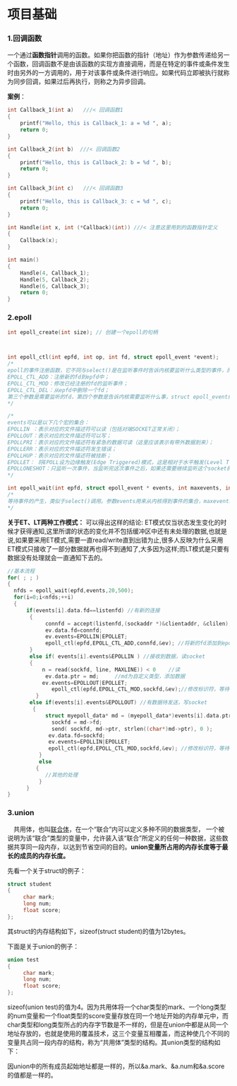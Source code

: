 # 项目基础

### 1.回调函数

一个通过**函数指针**调用的函数。如果你把函数的指针（地址）作为参数传递给另一个函数，回调函数不是由该函数的实现方直接调用，而是在特定的事件或条件发生时由另外的一方调用的，用于对该事件或条件进行响应。如果代码立即被执行就称为同步回调，如果过后再执行，则称之为异步回调。

**案例**：

```cpp
int Callback_1(int a)   ///< 回调函数1
{
    printf("Hello, this is Callback_1: a = %d ", a);
    return 0;
}

int Callback_2(int b)  ///< 回调函数2
{
    printf("Hello, this is Callback_2: b = %d ", b);
    return 0;
}

int Callback_3(int c)   ///< 回调函数3
{
    printf("Hello, this is Callback_3: c = %d ", c);
    return 0;
}

int Handle(int x, int (*Callback)(int)) ///< 注意这里用到的函数指针定义
{
    Callback(x);
}

int main()
{
    Handle(4, Callback_1);
    Handle(5, Callback_2);
    Handle(6, Callback_3);
    return 0;
}
```

### 2.epoll

```cpp
int epoll_create(int size); // 创建一个epoll的句柄



int epoll_ctl(int epfd, int op, int fd, struct epoll_event *event);
/*
epoll的事件注册函数，它不同与select()是在监听事件时告诉内核要监听什么类型的事件，而是在这里先注册要监听的事件类型。第一个参数是epoll_create()的返回值，第二个参数表示动作，用三个宏来表示：
EPOLL_CTL_ADD：注册新的fd到epfd中；
EPOLL_CTL_MOD：修改已经注册的fd的监听事件；
EPOLL_CTL_DEL：从epfd中删除一个fd；
第三个参数是需要监听的fd，第四个参数是告诉内核需要监听什么事，struct epoll_event结构如下：
*/

/*
events可以是以下几个宏的集合：
EPOLLIN ：表示对应的文件描述符可以读（包括对端SOCKET正常关闭）；
EPOLLOUT：表示对应的文件描述符可以写；
EPOLLPRI：表示对应的文件描述符有紧急的数据可读（这里应该表示有带外数据到来）；
EPOLLERR：表示对应的文件描述符发生错误；
EPOLLHUP：表示对应的文件描述符被挂断；
EPOLLET： 将EPOLL设为边缘触发(Edge Triggered)模式，这是相对于水平触发(Level Triggered)来说的。
EPOLLONESHOT：只监听一次事件，当监听完这次事件之后，如果还需要继续监听这个socket的话，需要再次把这个socket加入到EPOLL队列里
*/

int epoll_wait(int epfd, struct epoll_event * events, int maxevents, int timeout);
/*
等待事件的产生，类似于select()调用。参数events用来从内核得到事件的集合，maxevents告之内核这个events有多大，这个 maxevents的值不能大于创建epoll_create()时的size，参数timeout是超时时间（毫秒，0会立即返回，-1将不确定，也有说法说是永久阻塞）。该函数返回需要处理的事件数目，如返回0表示已超时。
*/

```

**关于ET、LT两种工作模式：**
可以得出这样的结论:
ET模式仅当状态发生变化的时候才获得通知,这里所谓的状态的变化并不包括缓冲区中还有未处理的数据,也就是说,如果要采用ET模式,需要一直read/write直到出错为止,很多人反映为什么采用ET模式只接收了一部分数据就再也得不到通知了,大多因为这样;而LT模式是只要有数据没有处理就会一直通知下去的。

```cpp
//基本流程
for( ; ; )
{
  nfds = epoll_wait(epfd,events,20,500);
  for(i=0;i<nfds;++i)
  {
      if(events[i].data.fd==listenfd) //有新的连接
       {
     	    connfd = accept(listenfd,(sockaddr *)&clientaddr, &clilen); //accept这个连接
      	    ev.data.fd=connfd;
       	    ev.events=EPOLLIN|EPOLLET;
    	    epoll_ctl(epfd,EPOLL_CTL_ADD,connfd,&ev); //将新的fd添加到epoll的监听队列中
   	   }
   	   else if( events[i].events&EPOLLIN ) //接收到数据，读socket
   	   {
       	   n = read(sockfd, line, MAXLINE)) < 0    //读
      	    ev.data.ptr = md;     //md为自定义类型，添加数据
   	       ev.events=EPOLLOUT|EPOLLET;
    	      epoll_ctl(epfd,EPOLL_CTL_MOD,sockfd,&ev);//修改标识符，等待下一个循环时发送数据，异步处理的精髓
 	     }
   	   else if(events[i].events&EPOLLOUT) //有数据待发送，写socket
  	    {
      	    struct myepoll_data* md = (myepoll_data*)events[i].data.ptr;    //取数据
    	      sockfd = md->fd;
    	      send( sockfd, md->ptr, strlen((char*)md->ptr), 0 );        //发送数据
     	     ev.data.fd=sockfd;
 	         ev.events=EPOLLIN|EPOLLET;
 	         epoll_ctl(epfd,EPOLL_CTL_MOD,sockfd,&ev); //修改标识符，等待下一个循环时接收数据
	      }
	      else
 	     {
  	        //其他的处理
	      }
	  }
}

```

### 3.union

　共用体，也叫[联合体](https://so.csdn.net/so/search?q=联合体&spm=1001.2101.3001.7020)，在一个“联合”内可以定义多种不同的数据类型， 一个被说明为该“联合”类型的变量中，允许装入该“联合”所定义的任何一种数据，这些数据共享同一段内存，以达到节省空间的目的。**union变量所占用的内存长度等于最长的成员的内存长度。**

先看一个关于struct的例子：

```cpp
struct student
{
     char mark; 
     long num; 
     float score;
};
```

其struct的内存结构如下，sizeof(struct student)的值为12bytes。

下面是关于union的例子：

```cpp
union test
{
     char mark;
     long num;
     float score;
};
```

sizeof(union test)的值为4。因为共用体将一个char类型的mark、一个long类型的num变量和一个float类型的score变量存放在同一个地址开始的内存单元中，而char类型和long类型所占的内存字节数是不一样的，但是在union中都是从同一个地址存放的，也就是使用的覆盖技术，这三个变量互相覆盖，而这种使几个不同的变量共占同一段内存的结构，称为“共用体”类型的结构。其union类型的结构如下：

因union中的所有成员起始地址都是一样的，所以&a.mark、&a.num和&a.score的值都是一样的。
